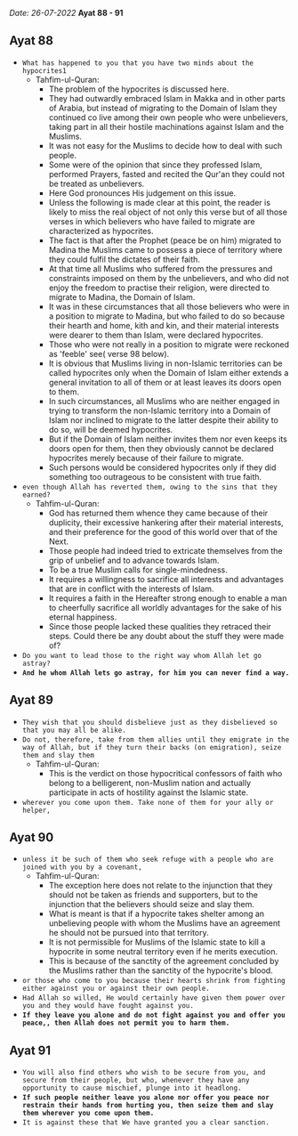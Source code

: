 *Date: 26-07-2022*
**Ayat 88 - 91**

## Ayat 88

- `What has happened to you that you have two minds about the hypocrites1`
  - Tahfim-ul-Quran:
    - The problem of the hypocrites is discussed here. 
    - They had outwardly embraced Islam in Makka and in other parts of Arabia, but instead of migrating to the Domain of Islam they continued co live among their own people who were unbelievers, taking part in all their hostile machinations against Islam and the Muslims. 
    - It was not easy for the Muslims to decide how to deal with such people. 
    - Some were of the opinion that since they professed Islam, performed Prayers, fasted and recited the Qur'an they could not be treated as unbelievers. 
    - Here God pronounces His judgement on this issue. 
    - Unless the following is made clear at this point, the reader is likely to miss the real object of not only this verse but of all those verses in which believers who have failed to migrate are characterized as hypocrites. 
    - The fact is that after the Prophet (peace be on him) migrated to Madina the Muslims came to possess a piece of territory where they could fulfil the dictates of their faith. 
    - At that time all Muslims who suffered from the pressures and constraints imposed on them by the unbelievers, and who did not enjoy the freedom to practise their religion, were directed to migrate to Madina, the Domain of Islam. 
    - It was in these circumstances that all those believers who were in a position to migrate to Madina, but who failed to do so because their hearth and home, kith and kin, and their material interests were dearer to them than Islam, were declared hypocrites. 
    - Those who were not really in a position to migrate were reckoned as 'feeble' see( verse 98 below). 
    - It is obvious that Muslims living in non-Islamic territories can be called hypocrites only when the Domain of Islam either extends a general invitation to all of them or at least leaves its doors open to them.
    - In such circumstances, all Muslims who are neither engaged in trying to transform the non-Islamic territory into a Domain of Islam nor inclined to migrate to the latter despite their ability to do so, will be deemed hypocrites. 
    - But if the Domain of Islam neither invites them nor even keeps its doors open for them, then they obviously cannot be declared hypocrites merely because of their failure to migrate. 
    - Such persons would be considered hypocrites only if they did something too outrageous to be consistent with true faith.
- `even though Allah has reverted them, owing to the sins that they earned?`
  - Tahfim-ul-Quran:
    - God has returned them whence they came because of their duplicity, their excessive hankering after their material interests, and their preference for the good of this world over that of the Next.
    - Those people had indeed tried to extricate themselves from the grip of unbelief and to advance towards Islam. 
    - To be a true Muslim calls for single-mindedness. 
    - It requires a willingness to sacrifice all interests and advantages that are in conflict with the interests of Islam.
    - It requires a faith in the Hereafter strong enough to enable a man to cheerfully sacrifice all worldly advantages for the sake of his eternal happiness. 
    - Since those people lacked these qualities they retraced their steps. Could there be any doubt about the stuff they were made of?
- `Do you want to lead those to the right way whom Allah let go astray?` 
- **`And he whom Allah lets go astray, for him you can never find a way.`**


## Ayat 89
- `They wish that you should disbelieve just as they disbelieved so that you may all be alike.` 
- `Do not, therefore, take from them allies until they emigrate in the way of Allah, but if they turn their backs (on emigration), seize them and slay them`
  - Tahfim-ul-Quran:
    - This is the verdict on those hypocritical confessors of faith who belong to a belligerent, non-Muslim nation and actually participate in acts of hostility against the Islamic state.
- `wherever you come upon them. Take none of them for your ally or helper,`


## Ayat 90
- `unless it be such of them who seek refuge with a people who are joined with you by a covenant,`
  - Tahfim-ul-Quran:
    - The exception here does not relate to the injunction that they should not be taken as friends and supporters, but to the injunction that the believers should seize and slay them. 
    - What is meant is that if a hypocrite takes shelter among an unbelieving people with whom the Muslims have an agreement he should not be pursued into that territory. 
    - It is not permissible for Muslims of the Islamic state to kill a hypocrite in some neutral territory even if he merits execution. 
    - This is because of the sanctity of the agreement concluded by the Muslims rather than the sanctity of the hypocrite's blood.
- `or those who come to you because their hearts shrink from fighting either against you or against their own people.`
- `Had Allah so willed, He would certainly have given them power over you and they would have fought against you.`
- **`If they leave you alone and do not fight against you and offer you peace,, then Allah does not permit you to harm them.`**


## Ayat 91
- `You will also find others who wish to be secure from you, and secure from their people, but who, whenever they have any opportunity to cause mischief, plunge into it headlong.`
- **`If such people neither leave you alone nor offer you peace nor restrain their hands from hurting you, then seize them and slay them wherever you come upon them.`**
- `It is against these that We have granted you a clear sanction.`
